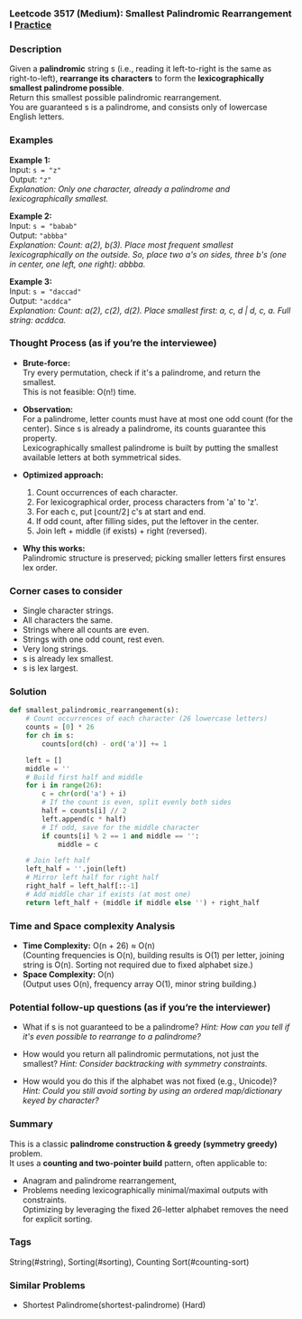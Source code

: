 ### Leetcode 3517 (Medium): Smallest Palindromic Rearrangement I [Practice](https://leetcode.com/problems/smallest-palindromic-rearrangement-i)

### Description  
Given a **palindromic** string s (i.e., reading it left-to-right is the same as right-to-left), **rearrange its characters** to form the **lexicographically smallest palindrome possible**.  
Return this smallest possible palindromic rearrangement.  
You are guaranteed s is a palindrome, and consists only of lowercase English letters.

### Examples  

**Example 1:**  
Input: `s = "z"`  
Output: `"z"`  
*Explanation: Only one character, already a palindrome and lexicographically smallest.*

**Example 2:**  
Input: `s = "babab"`  
Output: `"abbba"`  
*Explanation: Count: a(2), b(3). Place most frequent smallest lexicographically on the outside. So, place two a's on sides, three b's (one in center, one left, one right): abbba.*

**Example 3:**  
Input: `s = "daccad"`  
Output: `"acddca"`  
*Explanation: Count: a(2), c(2), d(2). Place smallest first: a, c, d | d, c, a. Full string: acddca.*

### Thought Process (as if you’re the interviewee)  
- **Brute-force:**  
  Try every permutation, check if it's a palindrome, and return the smallest.  
  This is not feasible: O(n!) time.

- **Observation:**  
  For a palindrome, letter counts must have at most one odd count (for the center). Since s is already a palindrome, its counts guarantee this property.  
  Lexicographically smallest palindrome is built by putting the smallest available letters at both symmetrical sides.

- **Optimized approach:**  
  1. Count occurrences of each character.
  2. For lexicographical order, process characters from 'a' to 'z'.
  3. For each c, put ⌊count/2⌋ c's at start and end.
  4. If odd count, after filling sides, put the leftover in the center.
  5. Join left + middle (if exists) + right (reversed).

- **Why this works:**  
  Palindromic structure is preserved; picking smaller letters first ensures lex order.

### Corner cases to consider  
- Single character strings.
- All characters the same.
- Strings where all counts are even.
- Strings with one odd count, rest even.
- Very long strings.
- s is already lex smallest.
- s is lex largest.

### Solution

```python
def smallest_palindromic_rearrangement(s):
    # Count occurrences of each character (26 lowercase letters)
    counts = [0] * 26
    for ch in s:
        counts[ord(ch) - ord('a')] += 1

    left = []
    middle = ''
    # Build first half and middle
    for i in range(26):
        c = chr(ord('a') + i)
        # If the count is even, split evenly both sides
        half = counts[i] // 2
        left.append(c * half)
        # If odd, save for the middle character
        if counts[i] % 2 == 1 and middle == '':
            middle = c

    # Join left half
    left_half = ''.join(left)
    # Mirror left half for right half
    right_half = left_half[::-1]
    # Add middle char if exists (at most one)
    return left_half + (middle if middle else '') + right_half
```

### Time and Space complexity Analysis  

- **Time Complexity:** O(n + 26) ≈ O(n)  
  (Counting frequencies is O(n), building results is O(1) per letter, joining string is O(n). Sorting not required due to fixed alphabet size.)
- **Space Complexity:** O(n)  
  (Output uses O(n), frequency array O(1), minor string building.)

### Potential follow-up questions (as if you’re the interviewer)  

- What if s is not guaranteed to be a palindrome?
  *Hint: How can you tell if it's even possible to rearrange to a palindrome?*

- How would you return all palindromic permutations, not just the smallest?
  *Hint: Consider backtracking with symmetry constraints.*

- How would you do this if the alphabet was not fixed (e.g., Unicode)?
  *Hint: Could you still avoid sorting by using an ordered map/dictionary keyed by character?*

### Summary
This is a classic **palindrome construction & greedy (symmetry greedy)** problem.  
It uses a **counting and two-pointer build** pattern, often applicable to:  
- Anagram and palindrome rearrangement,
- Problems needing lexicographically minimal/maximal outputs with constraints.  
Optimizing by leveraging the fixed 26-letter alphabet removes the need for explicit sorting.

### Tags
String(#string), Sorting(#sorting), Counting Sort(#counting-sort)

### Similar Problems
- Shortest Palindrome(shortest-palindrome) (Hard)